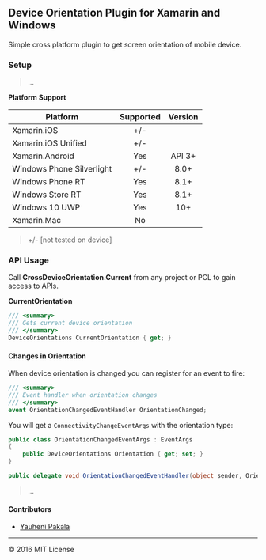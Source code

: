 ## Device Orientation Plugin for Xamarin and Windows

Simple cross platform plugin to get screen orientation of mobile device.

### Setup

> ...

**Platform Support**

|Platform|Supported|Version|
| ------------------- | :-----------: | :------------------: |
|Xamarin.iOS|+/-| |
|Xamarin.iOS Unified|+/-| |
|Xamarin.Android|Yes|API 3+|
|Windows Phone Silverlight|+/-|8.0+|
|Windows Phone RT|Yes|8.1+|
|Windows Store RT|Yes|8.1+|
|Windows 10 UWP|Yes|10+|
|Xamarin.Mac|No||

> +/- [not tested on device]

### API Usage

Call **CrossDeviceOrientation.Current** from any project or PCL to gain access to APIs.

**CurrentOrientation**
```csharp
/// <summary>
/// Gets current device orientation
/// </summary>
DeviceOrientations CurrentOrientation { get; }
```

#### Changes in Orientation

When device orientation is changed you can register for an event to fire:

```csharp
/// <summary>
/// Event handler when orientation changes
/// </summary>
event OrientationChangedEventHandler OrientationChanged;
```

You will get a `ConnectivityChangeEventArgs` with the orientation type:

```csharp
public class OrientationChangedEventArgs : EventArgs
{
	public DeviceOrientations Orientation { get; set; }
}

public delegate void OrientationChangedEventHandler(object sender, OrientationChangedEventArgs e);
```

> ...

#### Contributors
* [Yauheni Pakala](https://github.com/wcoder)

---
&copy; 2016 MIT License
